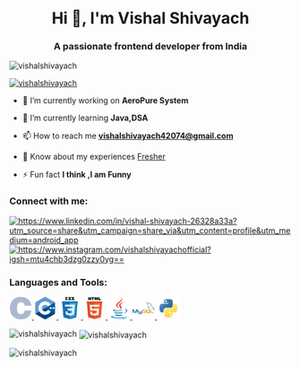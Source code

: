 <h1 align="center">Hi 👋, I'm Vishal Shivayach</h1>
<h3 align="center">A passionate frontend developer from India</h3>

<p align="left"> <img src="https://komarev.com/ghpvc/?username=vishalshivayach&label=Profile%20views&color=0e75b6&style=flat" alt="vishalshivayach" /> </p>

<p align="left"> <a href="https://github.com/ryo-ma/github-profile-trophy"><img src="https://github-profile-trophy.vercel.app/?username=vishalshivayach" alt="vishalshivayach" /></a> </p>

- 🔭 I’m currently working on **AeroPure System**

- 🌱 I’m currently learning **Java,DSA**

- 📫 How to reach me **vishalshivayach42074@gmail.com**

- 📄 Know about my experiences [Fresher](Fresher)

- ⚡ Fun fact **I think ,I am Funny**

<h3 align="left">Connect with me:</h3>
<p align="left">
<a href="https://linkedin.com/in/https://www.linkedin.com/in/vishal-shivayach-26328a33a?utm_source=share&utm_campaign=share_via&utm_content=profile&utm_medium=android_app" target="blank"><img align="center" src="https://raw.githubusercontent.com/rahuldkjain/github-profile-readme-generator/master/src/images/icons/Social/linked-in-alt.svg" alt="https://www.linkedin.com/in/vishal-shivayach-26328a33a?utm_source=share&utm_campaign=share_via&utm_content=profile&utm_medium=android_app" height="30" width="40" /></a>
<a href="https://instagram.com/https://www.instagram.com/vishalshivayachofficial?igsh=mtu4chb3dzg0zzy0yg==" target="blank"><img align="center" src="https://raw.githubusercontent.com/rahuldkjain/github-profile-readme-generator/master/src/images/icons/Social/instagram.svg" alt="https://www.instagram.com/vishalshivayachofficial?igsh=mtu4chb3dzg0zzy0yg==" height="30" width="40" /></a>
</p>

<h3 align="left">Languages and Tools:</h3>
<p align="left"> <a href="https://www.cprogramming.com/" target="_blank" rel="noreferrer"> <img src="https://raw.githubusercontent.com/devicons/devicon/master/icons/c/c-original.svg" alt="c" width="40" height="40"/> </a> <a href="https://www.w3schools.com/cpp/" target="_blank" rel="noreferrer"> <img src="https://raw.githubusercontent.com/devicons/devicon/master/icons/cplusplus/cplusplus-original.svg" alt="cplusplus" width="40" height="40"/> </a> <a href="https://www.w3schools.com/css/" target="_blank" rel="noreferrer"> <img src="https://raw.githubusercontent.com/devicons/devicon/master/icons/css3/css3-original-wordmark.svg" alt="css3" width="40" height="40"/> </a> <a href="https://www.w3.org/html/" target="_blank" rel="noreferrer"> <img src="https://raw.githubusercontent.com/devicons/devicon/master/icons/html5/html5-original-wordmark.svg" alt="html5" width="40" height="40"/> </a> <a href="https://www.java.com" target="_blank" rel="noreferrer"> <img src="https://raw.githubusercontent.com/devicons/devicon/master/icons/java/java-original.svg" alt="java" width="40" height="40"/> </a> <a href="https://www.mysql.com/" target="_blank" rel="noreferrer"> <img src="https://raw.githubusercontent.com/devicons/devicon/master/icons/mysql/mysql-original-wordmark.svg" alt="mysql" width="40" height="40"/> </a> <a href="https://www.python.org" target="_blank" rel="noreferrer"> <img src="https://raw.githubusercontent.com/devicons/devicon/master/icons/python/python-original.svg" alt="python" width="40" height="40"/> </a> </p>

<p><img align="left" src="https://github-readme-stats.vercel.app/api/top-langs?username=vishalshivayach&show_icons=true&locale=en&layout=compact" alt="vishalshivayach" /></p>

<p>&nbsp;<img align="center" src="https://github-readme-stats.vercel.app/api?username=vishalshivayach&show_icons=true&locale=en" alt="vishalshivayach" /></p>

<p><img align="center" src="https://github-readme-streak-stats.herokuapp.com/?user=vishalshivayach&" alt="vishalshivayach" /></p>

